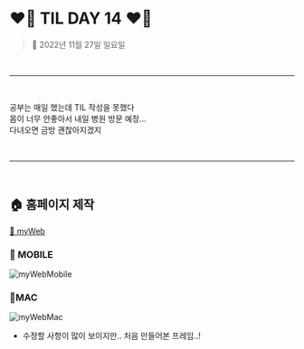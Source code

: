 # ❤️‍🔥 **TIL DAY 14** ❤️‍🔥

> 📆 2022년 11월 27일 일요일

<br>

---

<br>

공부는 매일 했는데 TIL 작성을 못했다 <br>
몸이 너무 안좋아서 내일 병원 방문 예정... <br>
다녀오면 금방 괜찮아지겠지 <br>

<br>

---

<br>

## 🏠 홈페이지 제작

[🔗 myWeb](https://nostaljian.github.io/Web/myWeb.html)

### 📍 MOBILE

![myWebMobile](/IMAGE/myWebP.gif)

### 📍MAC

![myWebMac](/IMAGE/myWebC.gif)

- 수정할 사항이 많이 보이지만.. 처음 만들어본 프레임..!

<!-- END -->